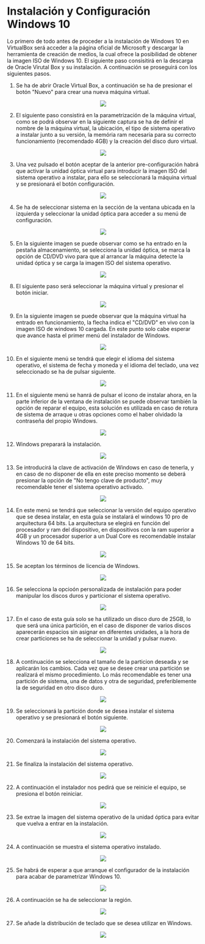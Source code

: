 # Instalación y Configuración Windows 10


Lo primero de todo antes de proceder a la instalación de Windows 10 en VirtualBox será acceder a la página oficial de Microsoft y descargar la herramienta de creación de medios, la cual ofrece la posibilidad de obtener la imagen ISO de Windows 10. El siguiente paso consisitirá en la descarga de Oracle Virutal Box y su instalación. A continuación se proseguirá con los siguientes pasos.

1. Se ha de abrir Oracle Virtual Box, a continuación se ha de presionar el botón "Nuevo" para crear una nueva máquina virtual.

<p align="center">
  <img src="https://user-images.githubusercontent.com/103035621/169855029-8f26deef-dc0c-4c9c-8986-ec91c8054c9b.png">
 </p>
 
2. El siguiente paso consistirá en la parametrización de la máquina virtual, como se podrá observar en la siguiente captura se ha de definir el nombre de la máquina virtual, la ubicación, el tipo de sistema operativo a instalar junto a su versión, la memória ram necesaria para su correcto funcionamiento (recomendado 4GB) y la creación del disco duro virtual.

 <p align="center">
  <img src="https://user-images.githubusercontent.com/103035621/169855041-3e6d9f7b-23eb-4a80-a653-ef9720a3a156.PNG">
 </p>
 
3. Una vez pulsado el botón aceptar de la anterior pre-configuración habrá que activar la unidad óptica virtual para introducir la imagen ISO del sistema operativo a instalar, para ello se seleccionará la máquina virtual y se presionará el botón configuración. 
 
 <p align="center">
  <img src="https://user-images.githubusercontent.com/103035621/169855051-231c5ff6-f71c-4983-af0f-dde1e86cffb1.png">
 </p>
 
4. Se ha de seleccionar sistema en la sección de la ventana ubicada en la izquierda y seleccionar la unidad óptica para acceder a su menú de configuración. 
 
 <p align="center">
  <img src="https://user-images.githubusercontent.com/103035621/169855065-1b7ac31c-21ec-4e00-8444-80c618383b68.png">
 </p>
 
5. En la siguiente imagen se puede observar como se ha entrado en la pestaña almacenamiento, se selecciona la unidad óptica, se marca la opción de CD/DVD vivo para que al arrancar la máquina detecte la unidad óptica y se carga la imagen ISO del sistema operativo.
 
 <p align="center">
  <img src="https://user-images.githubusercontent.com/103035621/169855073-d940e5ca-4f98-418e-8e2b-569a61e6b799.png">
 </p>
 
8. El siguiente paso será seleccionar la máquina virtual y presionar el botón iniciar.
 
 <p align="center">
  <img src="https://user-images.githubusercontent.com/103035621/169857969-4d7f64f0-c0be-43e9-84e7-8af7f051b7c3.png">
 </p>
 
9. En la siguiente imagen se puede observar que la máquina virtual ha entrado en funcionamiento, la flecha indica el "CD/DVD" en vivo con la imagen ISO de windows 10 cargada. En este punto solo cabe esperar que avance hasta el primer menú del instalador de Windows.

 <p align="center">
  <img src="https://user-images.githubusercontent.com/103035621/169858047-168e6605-18c2-43f6-817d-eb0d6ec84765.png">
 </p>
 
10. En el siguiente menú se tendrá que elegir el idioma del sistema operativo, el sistema de fecha y moneda y el idioma del teclado, una vez seleccionado se ha de pulsar siguiente.
 
  <p align="center">
  <img src="https://user-images.githubusercontent.com/103035621/169858501-19f62b5e-e244-4550-b1b5-134a56b165f0.PNG">
 </p>
 
11. En el siguiente menú se hanrá de pulsar el icono de instalar ahora, en la parte inferior de la ventana de instalación se puede observar también la opción de reparar el equipo, esta solución es utilizada en caso de rotura de sistema de arraque u otras opciones como el haber olvidado la contraseña del propio Windows.
 
 <p align="center">
  <img src="https://user-images.githubusercontent.com/103035621/169858575-a9572f92-1f2f-4325-983d-317f6a7b0daf.PNG">
 </p>
 
12. Windows preparará la instalación. 
 
<p align="center">
  <img src="https://user-images.githubusercontent.com/103035621/169859242-85642ca6-72d2-4a19-a0c5-85b0f8d394e0.PNG">
</p>

13. Se introducirá la clave de activación de Windows en caso de tenerla, y en caso de no disponer de ella en este preciso momento se deberá presionar la opción de "No tengo clave de producto", muy recomendable tener el sistema operativo activado.

<p align="center">
  <img src="https://user-images.githubusercontent.com/103035621/169859294-0bd16ead-64e3-427b-9302-b392efed19e1.PNG">
</p>

14. En este menú se tendrá que seleccionar la versión del equipo operativo que se desea instalar, en esta guía se instalará el windows 10 pro de arquitectura 64 bits. La arquitectura se elegirá en función del procesador y ram del dispositivo, en dispositivos con la ram superior a 4GB y un procesador superior a un Dual Core es recomendable instalar Windows 10 de 64 bits. 

<p align="center">
  <img src="https://user-images.githubusercontent.com/103035621/169859336-72966a31-4c70-4867-8268-7b6cc5f6d881.PNG">
</p>

15. Se aceptan los términos de licencia de Windows.

<p align="center">
  <img src="https://user-images.githubusercontent.com/103035621/169859397-6ebd0122-b668-4bea-bae6-e97bd09ad19d.PNG">
</p>

16. Se selecciona la opcioón personalizada de instalación para poder manipular los discos duros y particionar el sistema operativo.

<p align="center">
  <img src="https://user-images.githubusercontent.com/103035621/169859454-8ccf1886-9260-4ebf-9e68-9131c09dce2a.png">
</p>

17. En el caso de esta guía solo se ha utilizado un disco duro de 25GB, lo que será una única partición, en el caso de disponer de varios discos aparecerán espacios sin asignar en diferentes unidades, a la hora de crear particiones se ha de seleccionar la unidad y pulsar nuevo.

<p align="center">
  <img src="https://user-images.githubusercontent.com/103035621/169859504-9096e738-0761-4d15-9588-674d3a44cfb4.PNG">
</p>

18. A continuación se selecciona el tamaño de la particion deseada y se aplicarán los cambios. Cada vez que se desee crear una partición se realizará el mismo procedimiento. Lo más recomendable es tener una partición de sistema, una de datos y otra de seguridad, preferiblemente la de seguridad en otro disco duro.

<p align="center">
  <img src="https://user-images.githubusercontent.com/103035621/169860463-dbcba8d5-dcc8-4ea7-b607-cef043b7cdfc.PNG">
</p>

19. Se seleccionará la partición donde se desea instalar el sistema operativo y se presionará el botón siguiente.

<p align="center">
  <img src="https://user-images.githubusercontent.com/103035621/169860499-6223bb4a-a025-41a1-86d5-c88e8a51827d.PNG">
</p>

20. Comenzará la instalación del sistema operativo.

<p align="center">
  <img src="https://user-images.githubusercontent.com/103035621/169860533-0a5a1399-53d3-4b12-aae1-9806066dcb09.PNG">
</p>

21. Se finaliza la instalación del sistema operativo.

<p align="center">
  <img src="https://user-images.githubusercontent.com/103035621/169860573-5576ec11-accb-4e70-8683-9a7abf03faaf.PNG">
</p>

22. A continuación el instalador nos pedirá que se reinicie el equipo, se presiona el botón reiniciar.

<p align="center">
  <img src="https://user-images.githubusercontent.com/103035621/169861407-31f59663-650a-4d95-9538-3bf0500c85cc.png">
</p>

23. Se extrae la imagen del sistema operativo de la unidad óptica para evitar que vuelva a entrar en la instalación.

<p align="center">
  <img src="https://user-images.githubusercontent.com/103035621/169861452-2c2089f7-e059-4a54-9063-bc68af30f52d.png">
</p>

24. A continuación se muestra el sistema operativo instalado.

<p align="center">
  <img src="https://user-images.githubusercontent.com/103035621/169861500-bf16b739-1b8c-4647-9887-6c395a235685.png">
</p>

25. Se habrá de esperar a que arranque el configurador de la instalación para acabar de parametrizar Windows 10.

<p align="center">
  <img src="https://user-images.githubusercontent.com/103035621/169861563-dac864d4-83e6-4568-abf6-dc1814f22d07.PNG">
</p>

26. A continuación se ha de seleccionar la región.

<p align="center">
  <img src="https://user-images.githubusercontent.com/103035621/169862592-ca27290d-a274-482d-9074-9c8032245f94.PNG">
</p>

27. Se añade la distribución de teclado que se desea utilizar en Windows.

<p align="center">
  <img src="https://user-images.githubusercontent.com/103035621/169862665-08c52295-0bd1-4a94-a497-8d974ff6d315.PNG">
</p>
